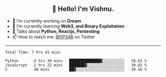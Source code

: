 <h2 align="center">👋 Hello! I'm Vishnu.</h2>


- 🔭 I’m currently working on **Dream**
- 🌱 I’m currently learning **Web3, and Binary Exploitation**
- 💬 Talks about **Python, Reactjs, Pentesting**
- 📫 How to reach me: [@5P34R](https://twitter.com/Vishnu27302693) on Twitter

---
<!--START_SECTION:waka-->

```text
Total Time: 7 hrs 41 mins

Python       4 hrs 30 mins   ██████████████▓░░░░░░░░░░   58.62 %
JavaScript   2 hrs 22 mins   ███████▓░░░░░░░░░░░░░░░░░   30.82 %
C            48 mins         ██▓░░░░░░░░░░░░░░░░░░░░░░   10.56 %
```

<!--END_SECTION:waka-->
